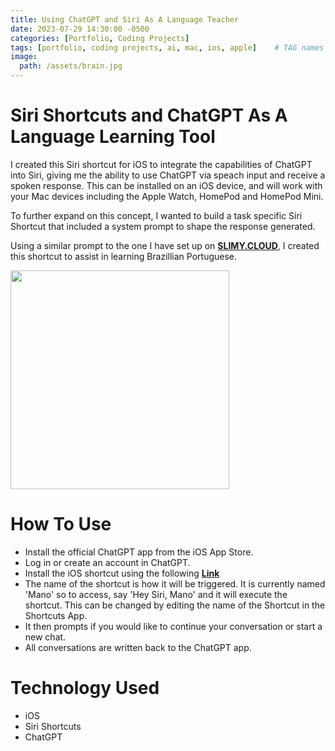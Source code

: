 ```yaml
---
title: Using ChatGPT and Siri As A Language Teacher
date: 2023-07-29 14:30:00 -0500
categories: [Portfolio, Coding Projects]
tags: [portfolio, coding projects, ai, mac, ios, apple]    # TAG names should always be lowercase
image:
  path: /assets/brain.jpg
---
```


# Siri Shortcuts and ChatGPT As A Language Learning Tool

I created this Siri shortcut for iOS to integrate the capabilities of ChatGPT into Siri, giving me the ability to use ChatGPT via speach input and receive a spoken response.
This can be installed on an iOS device, and will work with your Mac devices including the Apple Watch, HomePod and HomePod Mini. 

To further expand on this concept, I wanted to build a task specific Siri Shortcut that included a system prompt to shape the response generated.

Using a similar prompt to the one I have set up on [**SLIMY.CLOUD**](https://slimy.cloud), I created this shortcut to assist in learning Brazillian Portuguese.


<img width="350" src="https://github.com/ECTO-1A/ECTO-1A.github.io/assets/112792126/6e478ce1-2c56-44a2-87b1-40504600121c">


# How To Use

- Install the official ChatGPT app from the iOS App Store.
- Log in or create an account in ChatGPT.
- Install the iOS shortcut using the following [**Link**](https://www.icloud.com/shortcuts/8ab63f09918249a6b86633a27d495d11)
- The name of the shortcut is how it will be triggered. It is currently named 'Mano' so to access, say 'Hey Siri, Mano' and it will execute the shortcut. This can be changed by editing the name of the Shortcut in the Shortcuts App.
- It then prompts if you would like to continue your conversation or start a new chat.
- All conversations are written back to the ChatGPT app.

  
# Technology Used

- iOS
- Siri Shortcuts
- ChatGPT 
